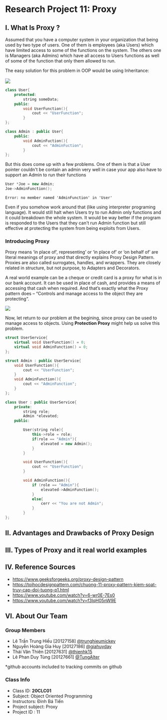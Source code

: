 # Research Project 11: Proxy
## I. What Is Proxy ?
Assumed that you have a computer system in your organization that being used by two type of users. One of them is employees (aka Users) which have limited access to some of the functions on the system. The others one is Managers (aka Admins) which have all access to Users functions as well of some of the function that only them allowed to run.

The easy solution for this problem in OOP would be using Inheritance:<br><br>
![](https://raw.githubusercontent.com/trunghieumickey/team12-hcmus-research-project/main/11/naive.png)
```c++
class User{
	protected:
		string someData;
	public:
		void UserFunction(){
			cout << "UserFunction";
		}
};

class Admin : public User{
	public:
		void AdminFuction(){
			cout << "AdminFuction";
		}
};
```

But this does come up with a few problems. One of them is that a User pointer couldn't be contain an admin very well in case your app also have to support an Admin to run their functions
```c++
User *Joe = new Admin;
Joe->AdminFunction();
```
```
Error: no member named 'AdminFunction' in 'User'
```
Even if you somehow work around that (like using interpreter programing language). It would still halt when Users try to run Admin only functions and it could breakdown the whole system. It would be way better if the program is responded to the Users that they can't run Admin function but still effective at protecting the system from being exploits from Users.
### Introducing Proxy
Proxy means ‘in place of’, representing’ or ‘in place of’ or ‘on behalf of’ are literal meanings of proxy and that directly explains Proxy Design Pattern.
Proxies are also called surrogates, handles, and wrappers. They are closely related in structure, but not purpose, to Adapters and Decorators.

A real world example can be a cheque or credit card is a proxy for what is in our bank account. It can be used in place of cash, and provides a means of accessing that cash when required. And that’s exactly what the Proxy pattern does – “Controls and manage access to the object they are protecting“.

![](https://raw.githubusercontent.com/trunghieumickey/team12-hcmus-research-project/main/11/ProxyDiagram.png)

Now, let return to our problem at the begining, since proxy can be used to manage access to objects. Using **Protection Proxy** might help us solve this problem.

```c++
struct UserService{
	virtual void UserFunction() = 0;
	virtual void AdminFunction() = 0;
};

struct Admin : public UserService{
	void UserFunction(){
		cout << "UserFunction";
	}
	void AdminFunction(){
		cout << "AdminFunction";
	}
};

class User : public UserService{
	private:
		string role;
		Admin *elevated;
	public:

		User(string role){
			this->role = role;
			if(role == "Admin"){
				elevated = new Admin();
			}
		}

		void UserFunction(){
			cout << "UserFunction";
		}

		void AdminFunction(){
			if (role == "Admin"){
				elevated->AdminFunction();
			}
			else{
				cerr << "You are not Admin";
			}
		}
};
```

## II. Advantages and Drawbacks of Proxy Design

## III. Types of Proxy and it real world examples

## IV. Reference Sources
- https://www.geeksforgeeks.org/proxy-design-pattern
- https://toihocdesignpattern.com/chuong-11-proxy-pattern-kiem-soat-truy-cap-doi-tuong-p1.html
- https://www.youtube.com/watch?v=6-wr0E-7Es0
- https://www.youtube.com/watch?v=f3lqH05nW9E


## VI. About Our Team

### Group Members

- Lê Trần Trung Hiếu [20127158] [@trunghieumickey](https://github.com/trunghieumickey)
- Nguyễn Hoàng Gia Huy [20127186] [@giahuyday](https://github.com/giahuyday)
- Thái Văn Thiên [20127631] [@thienhk15](https://github.com/thienhk15)
- Lê Phan Duy Tùng [20127661] [@TungAlter](https://github.com/TungAlter)

*github accounts included to tracking commits on github

### Class Info
- Class ID: **20CLC01**
- Subject: 	Object Oriented Programming
- Instructors: Đinh Bá Tiến
- Project subject: Proxy
- Project ID : 11
